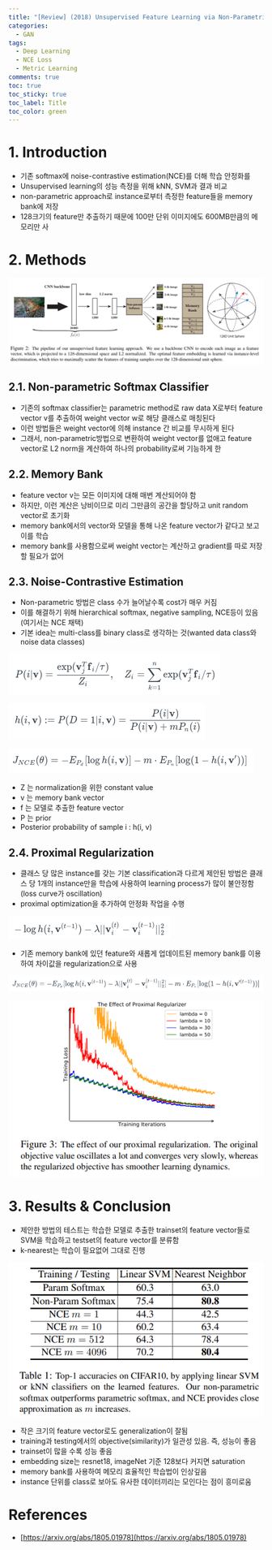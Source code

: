 ```yaml
---
title: "[Review] (2018) Unsupervised Feature Learning via Non-Parametric Instance Discrimination"
categories:
  - GAN
tags:
  - Deep Learning
  - NCE Loss
  - Metric Learning
comments: true
toc: true
toc_sticky: true
toc_label: Title
toc_color: green
---
```


# 1. Introduction‌

- 기존 softmax에 noise-contrastive estimation(NCE)를 더해 학습 안정화를
- Unsupervised learning의 성능 측정을 위해 kNN, SVM과 결과 비교
- non-parametric approach로 instance로부터 측정한 feature들을 memory bank에 저장
- 128크기의 feature만 추출하기 때문에 100만 단위 이미지에도 600MB만큼의 메모리만 사

# 2. Methods

![image](/assets/imgs/paper/2018-unsupervised-feat/00.png)

## 2.1. Non-parametric Softmax Classifier

- 기존의 softmax classifier는 parametric method로 raw data X로부터 feature vector v를 추출하여 weight vector w로 해당 클래스로 매칭된다
- 이런 방법들은 weight vector에 의해 instance 간 비교를 무시하게 된다
- 그래서, non-parametric방법으로 변환하여 weight vector를 없애고 feature vector로 L2 norm을 계산하여 하나의 probability로써 기능하게 한

## 2.2. Memory Bank

- feature vector v는 모든 이미지에 대해 매번 계산되어야 함
- 하지만, 이런 계산은 낭비이므로 미리 그만큼의 공간을 할당하고 unit random vector로 초기화
- memory bank에서의 vector와 모델을 통해 나온 feature vector가 같다고 보고 이를 학습
- memory bank를 사용함으로써 weight vector는 계산하고 gradient를 따로 저장할 필요가 없어

## 2.3. Noise-Contrastive Estimation

- Non-parametric 방법은 class 수가 늘어날수록 cost가 매우 커짐
- 이를 해결하기 위해 hierarchical softmax, negative sampling, NCE등이 있음 (여기서는 NCE 채택)
- 기본 idea는 multi-class를 binary class로 생각하는 것(wanted data class와 noise data classes)‌

![image](/assets/imgs/paper/2018-unsupervised-feat/01.png)

![image](/assets/imgs/paper/2018-unsupervised-feat/02.png)

![image](/assets/imgs/paper/2018-unsupervised-feat/03.png)

- Z 는 normalization을 위한 constant value
- v 는 memory bank vector
- f 는 모델로 추출한 feature vector
- P 는 prior
- Posterior probability of sample i : h(i, v)

## 2.4. Proximal Regularization

- 클래스 당 많은 instance를 갖는 기본 classification과 다르게 제안된 방법은 클래스 당 1개의 instance만을 학습에 사용하여 learning process가 많이 불안정함(loss curve가 oscillation)
- proximal optimization을 추가하여 안정화 작업을 수행

![image](/assets/imgs/paper/2018-unsupervised-feat/04.png)

- 기존 memory bank에 있던 feature와 새롭게 업데이트된 memory bank를 이용하여 차이값을 regularization으로 사용

![image](/assets/imgs/paper/2018-unsupervised-feat/05.png)

![image](/assets/imgs/paper/2018-unsupervised-feat/06.png)

# 3. Results & Conclusion

- 제안한 방법의 테스트는 학습한 모델로 추출한 trainset의 feature vector들로 SVM을 학습하고 testset의 feature vector를 분류함
- k-nearest는 학습이 필요없어 그대로 진행

![image](/assets/imgs/paper/2018-unsupervised-feat/07.png)

- 작은 크기의 feature vector로도 generalization이 잘됨
- training과 testing에서의 objective(similarity)가 일관성 있음. 즉, 성능이 좋음
- trainset이 많을 수록 성능 좋음
- embedding size는 resnet18, imageNet 기준 128보다 커지면 saturation
- memory bank를 사용하여 메모리 효율적인 학습법이 인상깊음
- instance 단위를 class로 보아도 유사한 데이터끼리는 모인다는 점이 흥미로움

# References

- [https://arxiv.org/abs/1805.01978](https://arxiv.org/abs/1805.01978)